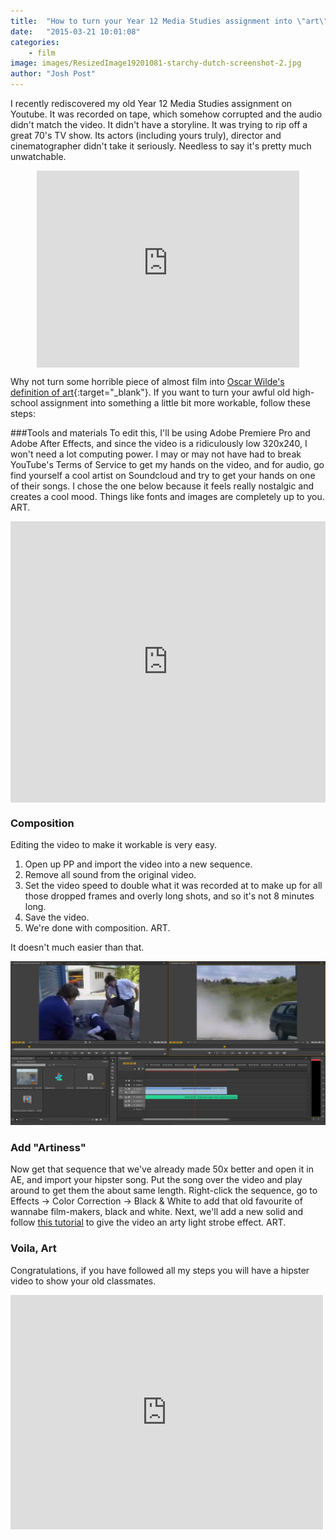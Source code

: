 ```yaml
---
title:  "How to turn your Year 12 Media Studies assignment into \"art\""
date:   "2015-03-21 10:01:08"
categories: 
    - film
image: images/ResizedImage19201081-starchy-dutch-screenshot-2.jpg
author: "Josh Post"
---
```



I recently rediscovered my old Year 12 Media Studies assignment on Youtube. It was recorded on tape, which somehow corrupted and the audio didn't match the video. It didn't have a storyline. It was trying to rip off a great 70's TV show. Its actors&nbsp;(including yours truly), director and cinematographer didn't take it seriously. Needless to say it's pretty much unwatchable.

<iframe style="display: block; margin-left: auto; margin-right: auto;" src="https://www.youtube.com/embed/BQlxVcmTrx8" width="420" height="315" frameborder="0"></iframe>

Why not turn some horrible piece of almost film into [Oscar Wilde's definition of art]{:target="_blank"}. If you want to turn your awful old high-school assignment into something a little bit more workable, follow these steps:

###Tools and materials
To edit this, I'll be using Adobe Premiere Pro and Adobe After Effects, and since the video is a ridiculously low 320x240, I won't need a lot computing power. I may or may not have had to break YouTube's Terms of Service to get my hands on the video, and for audio, go find yourself a cool artist on Soundcloud and try to get your hands on one of their songs. I chose the one below because it feels really nostalgic and creates a cool mood. Things like fonts and images are completely up to you. ART.

<iframe style="display: block; margin-left: auto; margin-right: auto;" src="https://w.soundcloud.com/player/?url=https%3A//api.soundcloud.com/tracks/68551882&amp;auto_play=false&amp;hide_related=false&amp;visual=true" width="100%" height="450" frameborder="no" scrolling="no"></iframe>

### Composition

Editing the video to make it workable is very easy.

1. Open up PP and import the video into a new sequence.
2. Remove all sound from the original video.
3. Set the video speed to double what it was recorded at to make up for all those dropped frames and overly long shots, and so it's not 8 minutes long.
4. Save the video.
5. We're done with composition. ART.

It doesn't much easier than that.

![](images/starchy-dutch-screenshot.jpg)

### Add "Artiness"

Now get that sequence that we've already made 50x better and open it in AE, and import your hipster song. Put the song over the video and play around to get them the about same length. Right-click the sequence, go to Effects -> Color Correction -> Black & White to add that old favourite of wannabe film-makers, black and white. Next, we'll add a new solid and follow [this tutorial] to give the video an arty light strobe effect. ART.

<!--<h2>Optional Extra</h2>
<h3>Dialogue</h3>
The video is now art but it isn't compelling watching. Since this video already looks like it was shot before decent audio recording, I went ahead and added a ton of subtitles. This meant I could what the actors were saying and try add some sort of a plot. Of course since we sped up the video so much, there isn't much time to show the message on screen during scenes with a lot of dialogue. I opted to roll each line onto the screen similar to how messages come up on iMessage. This took ages but it had to be done.
-->

### Voila, Art

Congratulations, if you have followed all my steps you will have a hipster video to show your old classmates.&nbsp;

<iframe src="https://player.vimeo.com/video/89825365" width="500" height="375" frameborder="0"></iframe>

[Oscar Wilde's definition of art]: http://quotes.lifehack.org/quote/oscar-wilde/all-art-is-quite-useless/
[this tutorial]: https://www.youtube.com/watch?v=tBewECMyLG0
